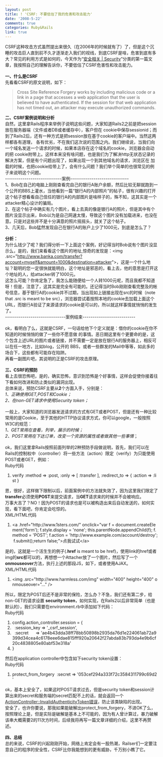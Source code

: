 ```yaml
---
layout: post
title: ! 'CSRF: 不要低估了我的危害和攻击能力'
date: '2008-5-22'
comments: true
categories: Ruby&Rails
link: true
---
```

<div align="left">
<div align="left">
<div align="left">CSRF这种攻击方式虽然提出来很久（在2006年的时候就有了）了，但是这个沉睡的攻击巨人直到前不久才逐渐走入我们的视线，到底CSRF是啥，危害到底有多大？常见的利用方式是如何的，今天作为&ldquo;<a href="http://iceskysl.1sters.com/?action=show&amp;id=285">安全相关 | Security</a>&rdquo;分类的第一篇文章，我按照自己的理解告诉你，不要低估了CSRF危害性和攻击能力。<br />
<strong><br />
一、什么是CSRF</strong><br />
先看看CSRF的原文说明，如下：</div>
</div>
<blockquote><font><font>Cross Site Reference Forgery works by including malicious code or a link in a page that accesses a web application that the user is believed to have authenticated. If the session for that web application has not timed out, an attacker may execute unauthorized commands.<br />
</font></font></blockquote><strong>二、CSRF案例说明和分析</strong><br />
自然，这里拿Rails程序来举例子说明这些问题，大家知道Rails2之前是把session放在服务器端（文件或者DB或者缓存中），客户但在 cookie中保存sessionid；而到了Rails2后，还有一种方式是把session放在基于cookie的客户端中。当然这两样都各有道理， 各有优劣，不在我们这次说的范围之内。我们继续说，当我们向一个域名发送一个请求的时候，如果本店存在这个域名的cookie，浏览器会自动的把 cookie附带上。这样本来没有啥问题，也是我们为了解决http无状态记录的解决方案，但是有个问题出现了，如果出现一个到其他域名的请求，浏览区在 加载的时候，也把cookie给带上了，会有什么问题？我们举个简单的也很常见的例子来说明这个问题。<br />
-----------------------------案例------------------------------<br />
1、Bob在自己的电脑上刚刚查看完自己的银行A账户余额，然后比较无聊就跑到一个公开的BBS上灌水，当他看到一篇&ldquo;银行A的内部照片&rdquo;的帖子，很有兴趣的打开这个帖子想看看自己信任的银行A的内部图片是啥样子的，殊不知，这其实是一个<font><font>attacker</font></font>精心设计的骗局。<br />
2、在这个帖子中确实有几个图片，看上去真的像是银行A的照片，但是其中有个图片没显示出来，Bob以为是自己网速太慢，导致这个图片没有加载进来，也没在意。只是对这些并不是十分满意的照片摇摇头，就关了这个帖子。<br />
3、几天后，Bob猛然发现自己在银行A的账户上少了1000元，到底是怎么了？<br />
<strong><br />
分析：</strong><br />
为什么钱少了呢？我们得分析一下上面这个案例，好记得当时Bob说有个图片没显示么，是的，我们来看看这个图片的地址,惊奇的发现是：<font><font>&lt;img .src=&quot;<a href="http://bank.com/transfer?account=bob&amp;amount=1000&amp;destination=attacker">http://www.banka.com/transfer?account=myself&amp;amount=1000&amp;destination=attacker</a>&quot;&gt;，这是一个什么地址？聪明的您一定很快就能明白，这个地址是邪恶的，看上去，他的意思是打开这个地址的人，给attacker转了1000元。<br />
这怎么可能？你肯定急了，我怎么能随便给一个人转1000元呢，而且我都不知道呀！但是，注意了，这其实是完全有可能的。还记得当时Bob刚刚查看完整及的帐号信息，基于银行A的cookie并不过期，当出现如上链接出现在src的时候（</font></font><font><font>note that .src is meant to be src</font></font><font><font>），浏览器尝试着按照本地的cookie去加载上面这个URL，而银行A验证了来源请求的cookie是可以的，所以就这样事情就悄悄的发生了。<br />
</font></font>-------------------------------案例结束---------------------------<br />
<font><font><br />
</font></font>ok，看明白了么，这就是CSRF，一句话给他下个定义就是：借你的cookie在你不知道的时候悄悄的做了一些你不愿意做 的事情。恶日期这里有个更要命的是，这个包含上述URL的图片或者链接，并不需要一定是放在银行A的服务器上，相反可以在任一地方，比如blog，公开的 BBS，或者一些群发的Mail中等等，如此多的场合下，这些都有可能存在陷阱。<br />
再看一副图片吧，其说明的正是CSRF的攻击原理。<br />
<img alt="" src="http://www.rorsecurity.info/files/foiling_cross_site_attacks_3.png" /><br />
<br />
<strong> 三、CSRF的预防</strong><br />
看上去很恐怖吧，是的，确实恐怖，意识到恐怖是个好事情，这样会促使你接着往下看如何改进和防止类似的漏洞出现。<br />
总体来说，预防CSRF主要从<strong>2</strong>个方面入手，分别是：<br />
<em>1、正确使用GET,POST和Cookie；<br />
2、在non-GET请求中使用Security token；<br />
<br />
</em>一般上，大家知道的浏览器发送请求的方式有GET或者POST，但是还有一种比较常用的是Cookie，至于其他的HTTP协议请求方式，你可以google，一般按照W3C的规范：<br />
<em>1、GET常用在查看，列举，展示的时候；<br />
2、POST常用在下达订单，改变一个资源的属性或者做其他一些事情</em>；<br />
<br />
ok，我们这里拿Rails按照前面列举的2种预防手段做说明，首先，我们可以在Rails的控制权中（controller）将一些方法（action）限定（verify）为只能使用POST或者GET，例如：
<div class="codeText">
<div class="codeHead">Ruby代码</div>
<ol class="dp-rb" start="1">
    <li class="alt"><span><span>verify&nbsp;</span><span class="symbol">:method</span><span>&nbsp;=&gt;&nbsp;</span><span class="symbol">:post</span><span>,&nbsp;</span><span class="symbol">:only</span><span>&nbsp;=&gt;&nbsp;[&nbsp;</span><span class="symbol">:transfer</span><span>&nbsp;],&nbsp;</span><span class="symbol">:redirect_to</span><span>&nbsp;=&gt;&nbsp;{&nbsp;</span><span class="symbol">:action</span><span>&nbsp;=&gt;&nbsp;</span><span class="symbol">:list</span><span>&nbsp;}&nbsp;&nbsp;&nbsp;</span></span></li>
</ol>
</div>
恩，很好，这样做下限制以后，前面案例中的方法就失效了，因为这里我们限定了<span><span class="symbol"><strong>transfer</strong>必须使用<strong>POST</strong>来提交请求，当<strong>GET</strong>请求来的时候并不会被响应。<br />
万事大吉了？NO！因为POST的请求也是可以被构造出来后自动发送的，如何实现，看下面吧，你肯定会吃惊的。<br />
<div class="codeText">
<div class="codeHead">XML/HTML代码</div>
<ol class="dp-xml" start="1">
    <li class="alt"><span><span class="tag">&lt;</span><span class="tag-name">a</span><span>&nbsp;</span><span class="attribute">.href</span><span>=</span><span class="attribute-value">&quot;http://www.1sters.com/&quot;</span><span>&nbsp;</span><span class="attribute">onclick</span><span>=</span><span class="attribute-value">&quot;var&nbsp;f&nbsp;=&nbsp;document.createElement('form');&nbsp;f.style.display&nbsp;=&nbsp;'none';&nbsp;this.parentNode.appendChild(f);&nbsp;f.method&nbsp;=&nbsp;'POST';&nbsp;f.action&nbsp;=&nbsp;'http://www.example.com/account/destroy';&nbsp;f.submit();return&nbsp;false;&quot;</span><span class="tag">&gt;</span><span>点我试试</span><span class="tag">&lt;/</span><span class="tag-name">a</span><span class="tag">&gt;</span><span>&nbsp;&nbsp;</span></span></li>
</ol>
</div>
是的，这就是一个活生生的例子(.<strong>href</strong> is meant to be href)，使用link的href或者img的<strong>src</strong>都可以的，再想想一个Attacher放了一个图片，然后写了一个</span></span><span><span class="symbol"><span><span class="attribute"><strong>onmouseover</strong>方法，执行上述的那段JS，如下，或者使用AJAX。</span></span></span></span><span><span class="symbol">
<div class="codeText">
<div class="codeHead">XML/HTML代码</div>
<ol class="dp-xml" start="1">
    <li class="alt"><span><span class="tag">&lt;</span><span class="tag-name">img</span><span>&nbsp;</span><span class="attribute">.src</span><span>=</span><span class="attribute-value">&quot;http://www.harmless.com/img&quot;</span><span>&nbsp;</span><span class="attribute">width</span><span>=</span><span class="attribute-value">&quot;400&quot;</span><span>&nbsp;</span><span class="attribute">height</span><span>=</span><span class="attribute-value">&quot;400&quot;</span><span>&nbsp;</span><span class="attribute">onmouseover</span><span>=</span><span class="attribute-value">&quot;&hellip;&quot;</span><span>&nbsp;</span><span class="tag">/&gt;</span><span>&nbsp; <br />
    </span></span></li>
</ol>
</div>
所以，限定为POST后还不是非常的保险，怎么办？不急，我们还有第二步，给non-GET的请求设置 <strong>security token</strong>，如何实现，在Rails2以后非常简单（也是默认的），我们只需要在environment.rb中添加如下代码：<br />
<div class="codeText">
<div class="codeHead">Ruby代码</div>
<ol class="dp-rb" start="1">
    <li class="alt"><span><span>config.action_controller.session&nbsp;=&nbsp;{&nbsp;&nbsp;</span></span></li>
    <li class=""><span>&nbsp;&nbsp;<span class="symbol">:session_key</span><span>&nbsp;=&gt;&nbsp;</span><span class="string">'_csrf_session'</span><span>,&nbsp;&nbsp;</span></span></li>
    <li class="alt"><span>&nbsp;&nbsp;<span class="symbol">:secret</span><span>&nbsp;&nbsp;&nbsp;&nbsp;&nbsp;&nbsp;=&gt;&nbsp;</span><span class="string">'ae4b43dda38ff78bb50898b2935da76d1e224061ab72a9399d34cea4c6178eee6dae815fff920a20642f27abda83b793da4e9b6cf20c4838805e80abf53e318a'</span><span>&nbsp;&nbsp;</span></span></li>
    <li class=""><span>}&nbsp;&nbsp;</span></li>
</ol>
</div>
然后</span></span><span><span class="symbol">在</span></span><span><span class="symbol">application controller中包含如下</span></span><span><span class="symbol">security token</span></span><span><span class="symbol">设置：<br />
<div class="codeText">
<div class="codeHead">Ruby代码</div>
<ol class="dp-rb" start="1">
    <li class="alt"><span><span>protect_from_forgery&nbsp;&nbsp;</span><span class="symbol">:secret</span><span>&nbsp;=&gt;&nbsp;</span><span class="string">'053cef294a333f72c3584311799c69d2'</span><span>&nbsp; </span></span></li>
</ol>
</div>
ok，基本上安全了，如果这时POST请求过去，但是</span></span><span><span class="symbol">security token</span></span><span><span class="symbol">和session计算出来的</span></span><span><span class="symbol"><span><span class="symbol">secret</span></span></span></span><span><span class="symbol">和服务端的</span></span><span><span class="symbol"><span><span class="symbol">secret匹配不上的话，就会返回一个</span></span></span></span><font><font><a href="http://iceskysl.1sters.com/?action=show&amp;id=284">ActionController::InvalidAuthenticityToken错误</a>，防止该类缺陷的出现。<br />
安全了，也许你要说，那我如果能破解出</font></font><span><span class="symbol"><span><span>protect_from_forgery，不进OK了么，按照理论上是，但是实际是破解是基本上不可能的，因为有人曾计算过，暴力破解该串大概需要2的11次方时间，后续我将再写一篇文章详细的介绍，这里不再赘述。</span></span></span></span><br />
<span><span class="symbol"><br />
</span></span><strong>四、总结</strong><br />
总的来说，CSRF的兴起刚刚开始，网络上肯定会有一股热潮，Railser们一定要注意自己的程序的安全性，CSRF比你我能想到的更有威胁，千万别小瞧了它。</div>
